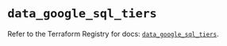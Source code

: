 # `data_google_sql_tiers`

Refer to the Terraform Registry for docs: [`data_google_sql_tiers`](https://registry.terraform.io/providers/hashicorp/google/6.16.0/docs/data-sources/sql_tiers).
